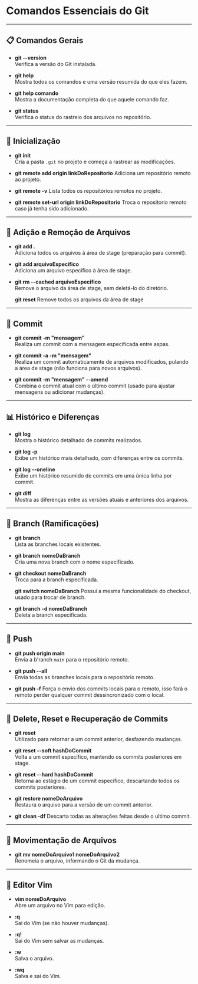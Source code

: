 # Comandos Essenciais do Git

---

## 📋 Comandos Gerais

- **git --version**  
  Verifica a versão do Git instalada.

- **git help**  
  Mostra todos os comandos e uma versão resumida do que eles fazem.

- **git help comando**  
  Mostra a documentação completa do que aquele comando faz.

- **git status**  
  Verifica o status do rastreio dos arquivos no repositório.

---

## 🔄 Inicialização 

- **git init**  
  Cria a pasta `.git` no projeto e começa a rastrear as modificações.

- **git remote add origin linkDoRepositorio**
  Adiciona um repositório remoto ao projeto.

- **git remote -v**
  Lista todos os repositórios remotos no projeto.

- **git remote set-url origin linkDoRepositorio**
  Troca o repositorio remoto caso já tenha sido adicionado.

---

## 📝 Adição e Remoção de Arquivos

- **git add .**  
  Adiciona todos os arquivos à área de stage (preparação para commit).

- **git add arquivoEspecifico**  
  Adiciona um arquivo específico à área de stage.

- **git rm --cached arquivoEspecifico**  
  Remove o arquivo da área de stage, sem deletá-lo do diretório.

  **git reset**
  Remove todos os arquivos da área de stage

---

## 🔄 Commit

- **git commit -m "mensagem"**  
  Realiza um commit com a mensagem especificada entre aspas.

- **git commit -a -m "mensagem"**  
  Realiza um commit automaticamente de arquivos modificados, pulando a área de stage (não funciona para novos arquivos).

- **git commit -m "mensagem" --amend**  
  Combina o commit atual com o último commit (usado para ajustar mensagens ou adicionar mudanças).

---

## 📊 Histórico e Diferenças

- **git log**  
  Mostra o histórico detalhado de commits realizados.

- **git log -p**  
  Exibe um histórico mais detalhado, com diferenças entre os commits.

- **git log --oneline**  
  Exibe um histórico resumido de commits em uma única linha por commit.

- **git diff**  
  Mostra as diferenças entre as versões atuais e anteriores dos arquivos.

---

## 🔄 Branch (Ramificações)

- **git branch**  
  Lista as branches locais existentes.

- **git branch nomeDaBranch**  
  Cria uma nova branch com o nome especificado.

- **git checkout nomeDaBranch**  
  Troca para a branch especificada.

  **git switch nomeDaBranch**
  Possui a mesma funcionalidade do checkout, usado para trocar de branch.

- **git branch -d nomeDaBranch**  
  Deleta a branch especificada.

---

## 🚀 Push

- **git push origin main**  
  Envia a b'ranch `main` para o repositório remoto.

- **git push --all**  
  Envia todas as branches locais para o repositório remoto.

- **git push -f**
  Força o envio dos commits locais para o remoto, isso fará o remoto perder qualquer commit dessincronizado com o local.

---

## 🔄 Delete, Reset e Recuperação de Commits

- **git reset**  
  Utilizado para retornar a um commit anterior, desfazendo mudanças.

- **git reset --soft hashDoCommit**  
  Volta a um commit específico, mantendo os commits posteriores em stage.

- **git reset --hard hashDoCommit**  
  Retorna ao estágio de um commit específico, descartando todos os commits posteriores.

- **git restore nomeDoArquivo**  
  Restaura o arquivo para a versão de um commit anterior.

- **git clean -df**
  Descarta todas as alterações feitas desde o ultimo commit.

---

## 📂 Movimentação de Arquivos

- **git mv nomeDoArquivo1 nomeDoArquivo2**  
  Renomeia o arquivo, informando o Git da mudança.

---

## 📝 Editor Vim

- **vim nomeDoArquivo**  
  Abre um arquivo no Vim para edição.

- **:q**  
  Sai do Vim (se não houver mudanças).

- **:q!**  
  Sai do Vim sem salvar as mudanças.

- **:w**  
  Salva o arquivo.

- **:wq**  
  Salva e sai do Vim.
